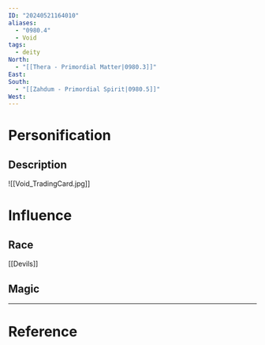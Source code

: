 ```yaml
---
ID: "20240521164010"
aliases:
  - "0980.4"
  - Void
tags:
  - deity
North:
  - "[[Thera - Primordial Matter|0980.3]]"
East: 
South:
  - "[[Zahdum - Primordial Spirit|0980.5]]"
West:
---
```

# Personification



## Description

![[Void_TradingCard.jpg]]

# Influence



## Race

[[Devils]]

## Magic

---

# Reference